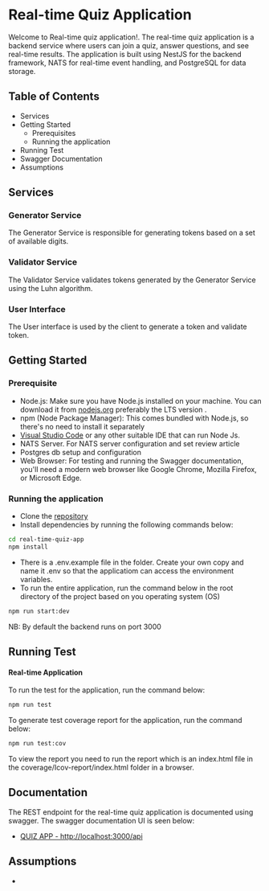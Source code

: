 # Real-time Quiz Application
Welcome to Real-time quiz application!. The real-time quiz application is a backend service where users can join a quiz, answer questions, and see real-time results. The application is built using  NestJS for the backend framework, NATS for real-time event handling, and PostgreSQL for data storage.

## Table of Contents
* Services
* Getting Started
  * Prerequisites
  * Running the application
* Running Test
* Swagger Documentation
* Assumptions


## Services

### Generator Service
The Generator Service is responsible for generating tokens based on a set of available digits.

### Validator Service
The Validator Service validates tokens generated by the Generator Service using the Luhn algorithm.

### User Interface
The User interface is used by the client to generate a token and validate token.


## Getting Started

### Prerequisite
- Node.js: Make sure you have Node.js installed on your machine. You can download it from [nodejs.org](https://nodejs.org/en) preferably the LTS version .
- npm (Node Package Manager): This comes bundled with Node.js, so there's no need to install it separately
- [Visual Studio Code](https://code.visualstudio.com/) or any other suitable IDE that can run Node Js.
- NATS Server. For NATS server configuration and set review article
- Postgres db setup and configuration
- Web Browser: For testing and running the Swagger documentation, you'll need a modern web browser like Google Chrome, Mozilla Firefox, or Microsoft Edge.


### Running the application
- Clone the [repository](https://github.com/nnamdi16/real-time-quiz-app.git)
- Install dependencies by running the following commands below:
```bash 
cd real-time-quiz-app
npm install
 ```
- There is a .env.example file in the folder. Create your own copy and name it .env so that the applicatiom can access the environment variables.
- To run the entire application, run the command below in the root directory of the project based on you operating system (OS)

```bash
npm run start:dev

```
NB: By default the backend runs on port 3000



## Running Test
#### Real-time Application
To run the test for the application, run the command below:

```bash
npm run test
```

To generate test coverage report for the application, run the command below:


```bash
npm run test:cov
```

To view the report you need to run the report which is an index.html file in the coverage/Icov-report/index.html folder in a browser.



## Documentation
The REST endpoint for the real-time quiz application is documented using swagger.
The swagger documentation UI is seen below:
- [QUIZ APP - http://localhost:3000/api](http://localhost:3000/api)


## Assumptions
- 


